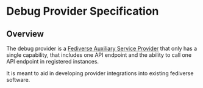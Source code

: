 # Debug Provider Specification

## Overview

The debug provider is a
[Fediverse Auxiliary Service Provider](../../general/provider_instance_interaction_v0.1.md)
that only has a single capability, that includes one API endpoint and
the ability to call one API endpoint in registered instances.

It is meant to aid in developing provider integrations into existing
fediverse software.

